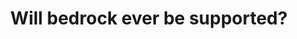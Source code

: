 ---
layout: faq
title: "Will bedrock ever be supported?"
image: /assets/faq/bedrock.png
permalink: /faq/bedrock
type: faq
main-text: | 
  Bedrock edition works very different than Java Edition under the hood, this means just Geyser alone is not enough to make LEM playable on bedrock.

  Many elements, such as the UI, Menus, and Game Mechanics (ladder climb speed, knockback, etc.) need to be accounted for before Bedrock can be fully playable.

  Bedrock support has been considered, but is low priority compared to other features. There's a good chance of it happening, just a long time away from now.

  However, if you would like to play Battle with the first 3 maps right now, you can play Ultmate_Mario's remake [Here!](https://mcpedl.com/minecraft-battle-minigame-bedrock-map/)
markdown: true
---